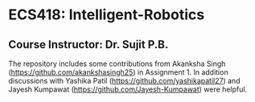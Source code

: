 # ECS418: Intelligent-Robotics
## Course Instructor: Dr. Sujit P.B.

The repository includes some contributions from Akanksha Singh (https://github.com/akankshasingh25) in Assignment 1. In addition discussions with Yashika Patil (https://github.com/yashikapatil27) and Jayesh Kumpawat (https://github.com/Jayesh-Kumpawat) were helpful.
